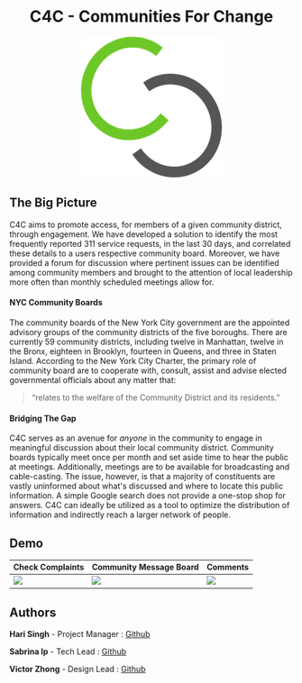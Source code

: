 <h1 align="center">C4C - Communities For Change</h1>
<p align="center">
  <img src="https://github.com/C4Q/AC3.2-groupSeven-Noise/blob/feature-READMEsetup/C4C.png?raw=true">
</p>


## The Big Picture
C4C aims to promote access, for members of a given community district, through engagement. We have developed a solution to identify the most frequently reported 311 service requests, in the last 30 days, and correlated these details to a users respective community board. Moreover, we have provided a forum for discussion where pertinent issues can be identified among community members and brought to the attention of local leadership more often than monthly scheduled meetings allow for.


#### NYC Community Boards
The community boards of the New York City government are the appointed advisory groups of the community districts of the five boroughs. There are currently 59 community districts, including twelve in Manhattan, twelve in the Bronx, eighteen in Brooklyn, fourteen in Queens, and three in Staten Island. According to the New York City Charter, the primary role of community board are to cooperate with, consult, assist and advise elected governmental officials about any matter that: 
> “relates to the welfare of the Community District and its residents.”

#### Bridging The Gap
C4C serves as an avenue for *anyone* in the community to engage in meaningful discussion about their local community district. Community boards typically meet once per month and set aside time to hear the public at meetings. Additionally, meetings are to be available for broadcasting and cable-casting. The issue, however, is that a majority of constituents are vastly uninformed about what's discussed and where to locate this public information. A simple Google search does not provide a one-stop shop for answers. C4C can ideally be utilized as a tool to optimize the distribution of information and indirectly reach a larger network of people.

## Demo
Check Complaints | Community Message Board | Comments
--- | --- | ---
![](https://media.giphy.com/media/1gUozD0CGsPo2sGEpg/giphy.gif) | ![](https://media.giphy.com/media/fimQLRYM4r6JhFPLHH/giphy.gif) | ![](https://media.giphy.com/media/9rcikufTk5msrQHiu6/giphy.gif)

## Authors
**Hari Singh** - Project Manager : [Github](https://github.com/harichandansingh)

**Sabrina Ip** - Tech Lead : [Github](https://github.com/sabrinaip)

**Victor Zhong** - Design Lead : [Github](https://github.com/viczhong)

